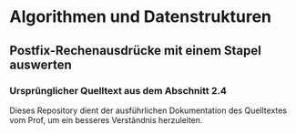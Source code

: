 # Algorithmen und Datenstrukturen

## Postfix-Rechenausdrücke mit einem Stapel auswerten

### Ursprünglicher Quelltext aus dem Abschnitt 2.4

Dieses Repository dient der ausführlichen Dokumentation
des Quelltextes vom Prof,
um ein besseres Verständnis herzuleiten.